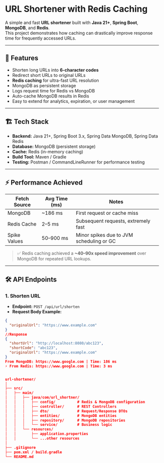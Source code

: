 # URL Shortener with Redis Caching

A simple and fast **URL shortener** built with **Java 21+**, **Spring Boot**, **MongoDB**, and **Redis**.  
This project demonstrates how caching can drastically improve response time for frequently accessed URLs.

---

## 🔹 Features

- Shorten long URLs into **6-character codes**
- Redirect short URLs to original URLs
- **Redis caching** for ultra-fast URL resolution
- MongoDB as persistent storage
- Logs request time for Redis vs MongoDB
- Auto-cache MongoDB results in Redis
- Easy to extend for analytics, expiration, or user management

---

## 🏗️ Tech Stack

- **Backend:** Java 21+, Spring Boot 3.x, Spring Data MongoDB, Spring Data Redis
- **Database:** MongoDB (persistent storage)
- **Cache:** Redis (in-memory caching)
- **Build Tool:** Maven / Gradle
- **Testing:** Postman / CommandLineRunner for performance testing

---

## ⚡ Performance Achieved

| Fetch Source  | Avg Time (ms) | Notes |
|---------------|---------------|-------|
| MongoDB       | ~186 ms       | First request or cache miss |
| Redis Cache   | 2–5 ms        | Subsequent requests, extremely fast |
| Spike Values  | 50–900 ms     | Minor spikes due to JVM scheduling or GC |

> ✅ Redis caching achieved a **~40–90x speed improvement** over MongoDB for repeated URL lookups.

---

## 🛠️ API Endpoints

### 1. Shorten URL

- **Endpoint:** `POST /api/url/shorten`
- **Request Body Example:**

```json
{
  "originalUrl": "https://www.example.com"
}
//Response
{
  "shortUrl": "http://localhost:8080/abc123",
  "shortCode": "abc123",
  "originalUrl": "https://www.example.com"
}
From MongoDB: https://www.google.com | Time: 186 ms
⚡ From Redis: https://www.google.com | Time: 3 ms


url-shortener/
│
├── src/
│   ├── main/
│   │   ├── java/com/url_shortner/
│   │   │   ├── config/          # Redis & MongoDB configuration
│   │   │   ├── controller/      # REST Controllers
│   │   │   ├── dto/             # Request/Response DTOs
│   │   │   ├── entities/        # MongoDB entities
│   │   │   ├── repository/      # MongoDB repositories
│   │   │   └── service/         # Business logic
│   │   └── resources/
│   │       ├── application.properties
│   │       └── ...other resources
│
├── .gitignore
├── pom.xml / build.gradle
└── README.md

